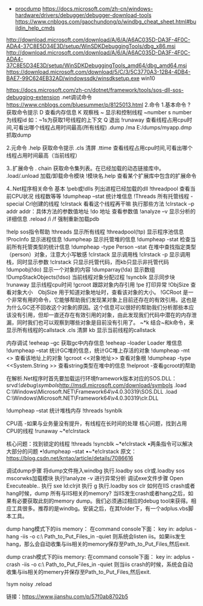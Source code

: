 
* [procdump](https://docs.microsoft.com/zh-cn/sysinternals/downloads/procdump)
https://docs.microsoft.com/zh-cn/windows-hardware/drivers/debugger/debugger-download-tools
https://www.cnblogs.com/gaochundong/p/windbg_cheat_sheet.html#buildin_help_cmds


http://download.microsoft.com/download/A/6/A/A6AC035D-DA3F-4F0C-ADA4-37C8E5D34E3D/setup/WinSDKDebuggingTools/dbg_x86.msi
http://download.microsoft.com/download/A/6/A/A6AC035D-DA3F-4F0C-ADA4-37C8E5D34E3D/setup/WinSDKDebuggingTools_amd64/dbg_amd64.msi
https://download.microsoft.com/download/5/C/3/5C3770A3-12B4-4DB4-BAE7-99C624EB32AD/windowssdk/winsdksetup.exe win10


https://docs.microsoft.com/zh-cn/dotnet/framework/tools/sos-dll-sos-debugging-extension   .net调试命令
https://www.cnblogs.com/bluesummer/p/8125013.html
2.命令
1.基本命令
? 获取命令提示
D 查看内存信息
K 观察栈
~ 显示和控制线程 ~number s number为线程id 如：~1s为获取1号线程的上下文
Q 退出
!runaway 查看线程占用cpu时间,可看出哪个线程占用时间最高(所有线程)
.dump /ma E:/dumps/myapp.dmp 抓取dump

2.元命令
.help 获取命令提示
.cls 清屏
.ttime 查看线程占用cpu时间,可看出哪个线程占用时间最高（当前线程）

3..扩展命令
. chain 获取命令集列表。在已经加载的动态链接库中。
.load/.unload 加载/卸载命令模块
!模块名.help 查看某个扩展库中包含的扩展命令

4..Net程序相关命令
基本
!peb或!dlls 列出进程已经加载的dll
!threadpool 查看当前CPU状况 线程数等等
!dumpheap –stat 统计堆信息
!Threads 所有托管线程 -special Crl创建的线程
!clrstack 看看这个线程再干嘛 执行那些方法
!clrstack –p addr addr：具体方法的参数值地址
!do 地址 查看参数值
!analyze –v 显示分析的详细信息
.reload /i /f 强制重新加载pdb

!help sos指令帮助
!threads 显示所有线程
!threadpool(!tp) 显示程序池信息
!ProcInfo 显示进程信息
!dumpheap 显示托管堆的信息
!dumpheap -stat 检查当前所有托管类型的统计信息
!dumpheap -type Person –stat 在堆中查找指定类型（person）对象，注意大小写敏感
!clrstack 显示调用栈
!clrstack -p 显示调用栈，同时显示参数
!clrstack 只显示托管代码，而kb只显示非托管代码
!dumpobj(!do) 显示一个对象的内容
!dumparray(!da) 显示数组
!DumpStackObjects(!dso) 当前线程对象分配过程
!syncblk 显示同步块
!runaway 显示线程cpu时间
!gcroot 跟踪对象内存引用
!pe 打印异常
!ObjSize 查看对象大小　ObjSize 用于知道对象地址时，查看该对象的大小。
!GCRoot 是一个非常有用的命令，它能够帮助我们发现某对象上目前还存在的有效引用。这也是为什么GC还不回收这个对象的原因。这个信息可以很好的帮助我们分析那些本应该没有引用，但却一直还存在有效引用的对象，由此发现我们代码中潜在的内存泄漏，同时我们也可以观察到哪些对象是目前没有引用了。
~*k 结合~和k命令，来显示所有线程的callstack
.cls 清屏
kb 显示当前线程的callstack


内存调试
!eeheap –gc 获取gc中内存信息
!eeheap –loader Loader 堆信息
!dumpheap –stat 统计GC堆的信息，统计GC堆上存活的对象
!dumpheap -mt <> 查看该地址上的对象
!gcroot <<对象地址>> 查看对象根
!dumpheap -type <<System.String >> 查看string类型在堆中的信息
!helproot -查看gcroot的帮助

在解析.Net程序时首先要加载运行环境framework版本对应的SOS.DLL：
srv*d:\debug\symbols*http://msdl.microsoft.com/download/symbols
.load C:\Windows\Microsoft.NET\Framework64\v4.0.30319\SOS.DLL
.load C:\Windows\Microsoft.NET\Framework64\v4.0.30319\clr.DLL

!dumpheap –stat 统计堆栈内存
!threads
!synblk


CPU高
-如果与业务量没有提升，有线程在长时间的处理
核心问题，找到占用CPU的线程
!runaway
~*e!clrstack

核心问题：找到锁定的线程
!threads
!syncblk
~*e!clrstack
•两条指令可以解决大部分的问题
•!dumpheap –stat
•~*e!clrstack
原文：https://blog.csdn.net/kntao/article/details/7086616 



调试dump步骤
将dump文件拖入windbg
执行.loadby sos clr或.loadby sos mscorwks加载模块
执行!analyze -v 进行异常分析
调试exe文件步骤
Open Executeable..
执行 sxe ld:clrjit
执行 g
执行.loadby sos clr
如何在IIS crash或者hang时候，dump 所有与IIS相关的memory?
当IIS发生crash或者hang之后，如果有必要获取此刻的memory dump。我们必须通过相应的debug tool来获得。相应工具很多。推荐的是windbg。安装之后，在其folder下，有一个adplus.vbs脚本工具。

dump hang模式下的iis memory：
在command console下面：
key in: adplus -hang -iis -o c:\ Path_to_Put_Files_in -quiet
则系统会listen iis。如果iis发生hang，那么会自动收集与iis相关的memory保存至Path_to_Put_Files,然后exit.

dump crash模式下的iis memory:
在command console下面：
key in: adplus -crash -iis -o c:\ Path_to_Put_Files_in -quiet
则当iis crash的时候，系统会自动收集与iis相关的memery并保存至Path_to_Put_Files,然后exit.

!sym noisy
.reload

链接：https://www.jianshu.com/p/57f0ab8702b5